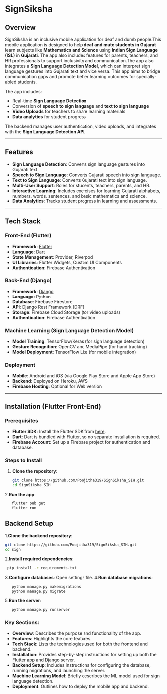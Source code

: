 # SignSiksha


## Overview
SignSiksha is an inclusive mobile application for deaf and dumb people.This mobile application is designed to help **deaf and mute students in Gujarat** learn subjects like **Mathematics and Science** using **Indian Sign Language (ISL)** in **Gujarati**. The app also includes features for parents, teachers, and HR professionals to support inclusivity and communication.The app also integrates a **Sign Language Detection Model**, which can interpret sign language gestures into Gujarati text and vice versa. This app aims to bridge communication gaps and promote better learning outcomes for specially-abled students.



The app includes:
- Real-time **Sign Language Detection**
- Conversion of **speech to sign language** and **text to sign language**
- **Video Uploads** for teachers to share learning materials
- **Data analytics** for student progress

The backend manages user authentication, video uploads, and integrates with the **Sign Language Detection API**.

---

## Features
- **Sign Language Detection**: Converts sign language gestures into Gujarati text.
- **Speech to Sign Language**: Converts Gujarati speech into sign language.
- **Text to Sign Language**: Converts Gujarati text into sign language.
- **Multi-User Support**: Roles for students, teachers, parents, and HR.
- **Interactive Learning**: Includes exercises for learning Gujarati alphabets, numbers, words, sentences, and basic mathematics and science.
- **Data Analytics**: Tracks student progress in learning and assessments.

---

## Tech Stack

### Front-End (Flutter)
- **Framework**: [Flutter](https://flutter.dev/)
- **Language**: [Dart](https://dart.dev/)
- **State Management**: Provider, Riverpod
- **UI Libraries**: Flutter Widgets, Custom UI Components
- **Authentication**: Firebase Authentication

### Back-End (Django)
- **Framework**: [Django](https://www.djangoproject.com/)
- **Language**: Python
- **Database**: Firebase Firestore
- **API**: Django Rest Framework (DRF)
- **Storage**: Firebase Cloud Storage (for video uploads)
- **Authentication**: Firebase Authentication

### Machine Learning (Sign Language Detection Model)
- **Model Training**: TensorFlow/Keras (for sign language detection)
- **Gesture Recognition**: OpenCV and MediaPipe (for hand tracking)
- **Model Deployment**: TensorFlow Lite (for mobile integration)

### Deployment
- **Mobile**: Android and iOS (via Google Play Store and Apple App Store)
- **Backend**: Deployed on Heroku, AWS
- **Firebase Hosting**: Optional for Web version

---

## Installation (Flutter Front-End)

### Prerequisites
- **Flutter SDK**: Install the Flutter SDK from [here](https://flutter.dev/docs/get-started/install).
- **Dart**: Dart is bundled with Flutter, so no separate installation is required.
- **Firebase Account**: Set up a Firebase project for authentication and database.

### Steps to Install

1. **Clone the repository**:
   ```bash
   git clone https://github.com/Poojitha319/SignSiksha_SIH.git
   cd SignSiksha_SIH
   ```
2.**Run the app**:
```bash
   flutter pub get
   flutter run
   ```
## Backend Setup
1.**Clone the backend repository**:
   ```bash
   git clone https://github.com/Poojitha319/SignSiksha_SIH.git
   cd sign
   ```
2.**Install required dependencies**:
  ```bash
   pip install -r requirements.txt
   ```
3.**Configure databases**:
  Open settings file.
4.**Run database migrations**:
```bash
   python manage.py makemigrations
   python manage.py migrate
   ```
5.**Run the server**:
```bash
   python manage.py runserver
   ```
### Key Sections:
- **Overview**: Describes the purpose and functionality of the app.
- **Features**: Highlights the core features.
- **Tech Stack**: Lists the technologies used for both the frontend and backend.
- **Installation**: Provides step-by-step instructions for setting up both the Flutter app and Django server.
- **Backend Setup**: Includes instructions for configuring the database, running migrations, and launching the server.
- **Machine Learning Model**: Briefly describes the ML model used for sign language detection.
- **Deployment**: Outlines how to deploy the mobile app and backend.

